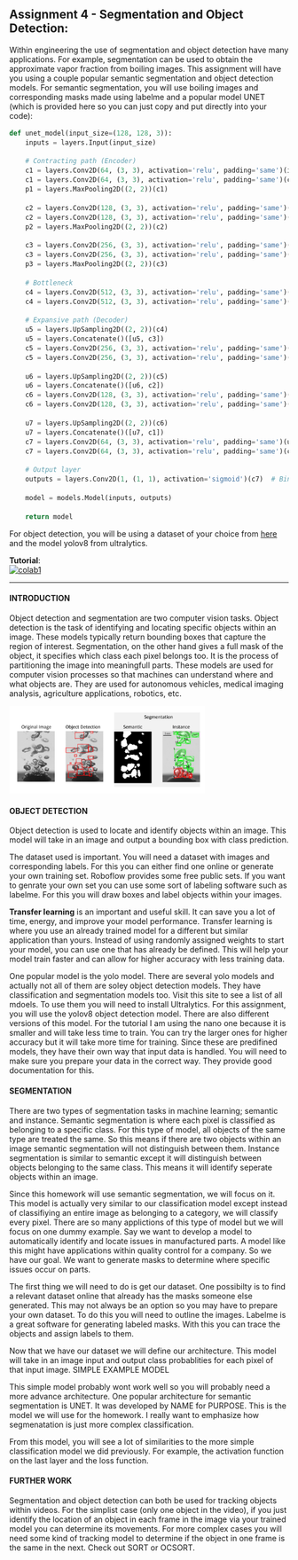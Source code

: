 ## Assignment 4 - Segmentation and Object Detection:
Within engineering the use of segmentation and object detection have many applications. For example, segmentation can be used to obtain the approximate vapor fraction from boiling images. This assignment will have you using a couple popular semantic segmentation and object detection models.
For semantic segmentation, you will use boiling images and corresponding masks made using labelme and a popular model UNET (which is provided here so you can just copy and put directly into your code): 

```python
def unet_model(input_size=(128, 128, 3)):
    inputs = layers.Input(input_size)
    
    # Contracting path (Encoder)
    c1 = layers.Conv2D(64, (3, 3), activation='relu', padding='same')(inputs)
    c1 = layers.Conv2D(64, (3, 3), activation='relu', padding='same')(c1)
    p1 = layers.MaxPooling2D((2, 2))(c1)
    
    c2 = layers.Conv2D(128, (3, 3), activation='relu', padding='same')(p1)
    c2 = layers.Conv2D(128, (3, 3), activation='relu', padding='same')(c2)
    p2 = layers.MaxPooling2D((2, 2))(c2)
    
    c3 = layers.Conv2D(256, (3, 3), activation='relu', padding='same')(p2)
    c3 = layers.Conv2D(256, (3, 3), activation='relu', padding='same')(c3)
    p3 = layers.MaxPooling2D((2, 2))(c3)
    
    # Bottleneck
    c4 = layers.Conv2D(512, (3, 3), activation='relu', padding='same')(p3)
    c4 = layers.Conv2D(512, (3, 3), activation='relu', padding='same')(c4)
    
    # Expansive path (Decoder)
    u5 = layers.UpSampling2D((2, 2))(c4)
    u5 = layers.Concatenate()([u5, c3])
    c5 = layers.Conv2D(256, (3, 3), activation='relu', padding='same')(u5)
    c5 = layers.Conv2D(256, (3, 3), activation='relu', padding='same')(c5)
    
    u6 = layers.UpSampling2D((2, 2))(c5)
    u6 = layers.Concatenate()([u6, c2])
    c6 = layers.Conv2D(128, (3, 3), activation='relu', padding='same')(u6)
    c6 = layers.Conv2D(128, (3, 3), activation='relu', padding='same')(c6)
    
    u7 = layers.UpSampling2D((2, 2))(c6)
    u7 = layers.Concatenate()([u7, c1])
    c7 = layers.Conv2D(64, (3, 3), activation='relu', padding='same')(u7)
    c7 = layers.Conv2D(64, (3, 3), activation='relu', padding='same')(c7)
    
    # Output layer
    outputs = layers.Conv2D(1, (1, 1), activation='sigmoid')(c7)  # Binary output for binary segmentation
    
    model = models.Model(inputs, outputs)
    
    return model
```

For object detection, you will be using a dataset of your choice from [here](https://public.roboflow.com/object-detection) and the model yolov8 from ultralytics. 

**Tutorial**:<br> [![colab1](https://colab.research.google.com/assets/colab-badge.svg)](https://colab.research.google.com/drive/1Rrw1nVSojROv_trXraC6x9hQABRAiduE?usp=sharing) 

---
#### INTRODUCTION
Object detection and segmentation are two computer vision tasks. Object detection is the task of identifying and locating specific objects within an image. These models typically return bounding boxes that capture the region of interest. Segmentation, on the other hand gives a full mask of the object, it specifies which class each pixel belongs too. It is the process of partitioning the image into meaningfull parts. These models are used for computer vision processes so that machines can understand where and what objects are. They are used for autonomous vehicles, medical imaging analysis, agriculture applications, robotics, etc. 

<img src="./static/overview.png" alt="Overfitting" style="width:70%;">


#### OBJECT DETECTION
Object detection is used to locate and identify objects within an image. This model will take in an image and output a bounding box with class prediction. 

The dataset used is important. You will need a dataset with images and corresponding labels. For this you can either find one online or generate your own training set. Roboflow provides some free public sets. If you want to genrate your own set you can use some sort of labeling software such as labelme. For this you will draw boxes and label objects within your images. 

**Transfer learning** is an important and useful skill. It can save you a lot of time, energy, and improve your model performance. Transfer learning is where you use an already trained model for a different but similar application than yours. Instead of using randomly assigned weights to start your model, you can use one that has already be defined. This will help your model train faster and can allow for higher accuracy with less training data. 

One popular model is the yolo model. There are several yolo models and actually not all of them are soley object detection models. They have classification and segmentation models too. Visit this site to see a list of all mdoels. To use them you will need to install Ultralytics. For this assignment, you will use the yolov8 object detection model. There are also different versions of this model. For the tutorial I am using the nano one because it is smaller and will take less time to train. You can try the larger ones for higher accuracy but it will take more time for training. Since these are predifined models, they have their own way that input data is handled. You will need to make sure you prepare your data in the correct way. They provide good documentation for this.


#### SEGMENTATION
There are two types of segmentation tasks in machine learning; semantic and instance. Semantic segmentation is where each pixel is classified as belonging to a specific class. For this type of model, all objects of the same type are treated the same. So this means if there are two objects within an image semantic segmentation will not distinguish between them. Instance segmentation is similar to semantic except it will distinguish between objects belonging to the same class. This means it will identify seperate objects within an image. 

Since this homework will use semantic segmentation, we will focus on it. This model is actually very similar to our classification model except instead of classifiying an entire image as belonging to a category, we will classify every pixel. There are so many applictions of this type of model but we will focus on one dummy example. Say we want to develop a model to automatically identify and locate issues in manufactured parts. A model like this might have applications within quality control for a company. So we have our goal. We want to generate masks to determine where specific issues occur on parts.

The first thing we will need to do is get our dataset. One possibilty is to find a relevant dataset online that already has the masks someone else generated. This may not always be an option so you may have to prepare your own dataset. To do this you will need to outline the images. Labelme is a great software for generating labeled masks. With this you can trace the objects and assign labels to them. 

Now that we have our dataset we will define our architecture. This model will take in an image input and output class probablities for each pixel of that input image. SIMPLE EXAMPLE MODEL

This simple model probably wont work well so you will probably need a more advance architecture. One popular architecture for semantic segmentation is UNET. It was developed by NAME for PURPOSE. This is the model we will use for the homework. I really want to emphasize how segmenatation is just more complex classification. 

From this model, you will see a lot of similarities to the more simple classification model we did previously. For example, the activation function on the last layer and the loss function. 

#### FURTHER WORK
Segmentation and object detection can both be used for tracking objects within videos. For the simplist case (only one object in the video), if you just identify the location of an object in each frame in the image via your trained model you can determine its movements. For more complex cases you will need some kind of tracking model to determine if the object in one frame is the same in the next. Check out SORT or OCSORT. 
